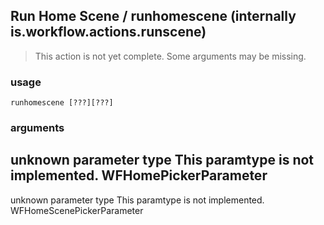 
## Run Home Scene / runhomescene (internally is.workflow.actions.runscene)

> This action is not yet complete. Some arguments may be missing.

### usage
`runhomescene [???][???]`

### arguments
unknown parameter type This paramtype is not implemented. WFHomePickerParameter
---
unknown parameter type This paramtype is not implemented. WFHomeScenePickerParameter
